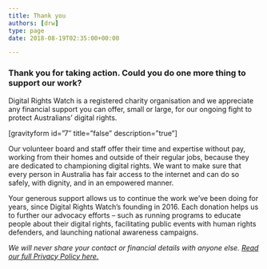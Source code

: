 ```yaml
---
title: Thank you
authors: [drw]
type: page
date: 2018-08-19T02:35:00+00:00

---
```

### Thank you for taking action. Could you do one more thing to support our work?

Digital Rights Watch is a registered charity organisation and we appreciate any financial support you can offer, small or large, for our ongoing fight to protect Australians&#8217; digital rights.

[gravityform id=&#8221;7&#8243; title=&#8221;false&#8221; description=&#8221;true&#8221;]

Our volunteer board and staff offer their time and expertise without pay, working from their homes and outside of their regular jobs, because they are dedicated to championing digital rights. We want to make sure that every person in Australia has fair access to the internet and can do so safely, with dignity, and in an empowered manner.

Your generous support allows us to continue the work we&#8217;ve been doing for years, since Digital Rights Watch&#8217;s founding in 2016. Each donation helps us to further our advocacy efforts &#8211; such as running programs to educate people about their digital rights, facilitating public events with human rights defenders, and launching national awareness campaigns.

_We will never share your contact or financial details with anyone else. [Read our full Privacy Policy here.][1]_

 [1]: https://digitalrightswatch.org.au/privacy-policy/
